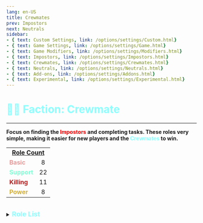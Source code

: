 ```yaml
---
lang: en-US
title: Crewmates
prev: Impostors
next: Neutrals
sidebar: 
- { text: Custom Settings, link: /options/settings/Custom.html}
- { text: Game Settings, link: /options/settings/Game.html}
- { text: Game Modifiers, link: /options/settings/Modifiers.html}
- { text: Impostors, link: /options/settings/Impostors.html}
- { text: Crewmates, link: /options/settings/Crewmates.html} 
- { text: Neutrals, link: /options/settings/Neutrals.html}
- { text: Add-ons, link: /options/settings/Addons.html}
- { text: Experimental, link: /options/settings/Experimental.html}
---
```


# <font color="8cffff">👨‍🚀 <b>Faction: Crewmate</b></font> <Badge text="Total: 49" type="tip" vertical="middle"/>
---
<b>Focus on finding the <font color=red>Impostors</font> and completing tasks. These roles very simple, making it easier for new players and the <font color=#8cffff>Crewmates</font> to win.</b>

<table>
<tr >
<td colspan="2" align="center"><b><u>Role Count</u></b></td>
</tr>
<tr>
<td><font color=#e69c9c><b>Basic</b></font></td>
<td align="center">8</td>
</tr>
<tr>
<td><font color=#7fffd4><b>Support</b></font></td>
<td align="center">22</td>
</tr>
<tr>
<td><font color=#b22222><b>Killing</b></font></td>
<td align="center">11</td>
</tr>
<tr>
<td><font color=#d4af37><b>Power</b></font></td>
<td align="center">8</td>
</tr>
</table>
<br>

<details>
<summary><font color=#8cffff size='4em'><b>Role List</b><br></font></summary> 
<br>

<details>
<summary><font color=#8cffff>A</font></summary>
<br>

<font color=#e69c9c><b>Basic</b></font>: [Addict](/options/crewmates/basic/Addict) <br>
<font color=#7fffd4><b>Support</b></font>: [Admirer](/options/crewmates/support/Admirer)
</details>
<br>
<details>
<summary><font color=#8cffff>B</font></summary>
<br>

<font color=#b22222><b>Killing</b></font>: [Bodyguard](/options/crewmates/killing/Bodyguard)
</details>
<br>
<details>
<summary><font color=#8cffff>C</font></summary>
<br>

<font color=#e69c9c><b>Basic</b></font>: [Celebrity](/options/crewmates/basic/Celebrity) <br>
<font color=#7fffd4><b>Support</b></font>: [Chameleon](/options/crewmates/support/Chameleon) | [Coroner](/options/crewmates/support/Coroner) <br>
<font color=#b22222><b>Killing</b></font>: [Copycat](/options/crewmates/killing/Copycat) | [Crusader](/options/crewmates/killing/Crusader)
</details>
<br>
<details>
<summary><font color=#8cffff>D</font></summary>
<br>

<font color=#e69c9c><b>Basic</b></font>: [Doctor](/options/crewmates/basic/Doctor) <br>
<font color=#7fffd4><b>Support</b></font>: [Deputy](/options/crewmates/support/Deputy) | [Detective](/options/crewmates/support/Detective) <br>
<font color=#b22222><b>Killing</b></font>: [Deceiver](/options/crewmates/killing/Deceiver) <br>
<font color=#d4af37><b>Power</b></font>: [Dictator](/options/crewmates/power/Dictator)
</details>
<br>
<details>
<summary><font color=#8cffff>E</font></summary>

N/A
</details>
<br>
<details>
<summary><font color=#8cffff>F</font></summary>

N/A
</details>
<br>
<details>
<summary><font color=#8cffff>G</font></summary>
<br>

<font color=#7fffd4><b>Support</b></font>: [Grenadier](/options/crewmates/support/Grenadier) <br>
<font color=#d4af37><b>Power</b></font>: [Guardian](/options/crewmates/power/Guardian)
</details>
<br>
<details>
<summary><font color=#8cffff>H</font></summary>
<br>

N/A
</details>
<br>
<details>
<summary><font color=#8cffff>I</font></summary>
<br>

<font color=#7fffd4><b>Support</b></font>: [Inspector](/options/crewmates/support/Inspector)
</details>
<br>
<details>
<summary><font color=#8cffff>J</font></summary>

<font color=#b22222><b>Killing</b></font>: [Judicator](/options/crewmates/killing/Judicator) <br>
<font color=#d4af37><b>Power</b></font>: [Judge](/options/crewmates/power/Judge)
</details>
<br>
<details>
<summary><font color=#8cffff>K</font></summary>

<font color=#b22222><b>Killing</b></font>: [Knight](/options/crewmates/killing/Knight)
</details>
<br>
<details>
<summary><font color=#8cffff>L</font></summary>
<br>

<font color=#e69c9c><b>Basic</b></font>: [Lazy Guy](/options/crewmates/basic/LazyGuy) | [Luckey](/options/crewmates/basic/Luckey) <br>
<font color=#d4af37><b>Power</b></font>: [Lookout](/options/crewmates/power/Lookout)
</details>
<br>
<details>
<summary><font color=#8cffff>M</font></summary>
<br>

<font color=#7fffd4><b>Support</b></font>: [Mechanic](/options/crewmates/support/Mechanic) | [Medic](/options/crewmates/support/Medic) | [Medium](/options/crewmates/support/Medium) | [Merchant](/options/crewmates/support/Merchant) | [Mortician](/options/crewmates/support/Mortician) <br>
<font color=#d4af37><b>Power</b></font>: [Marshall](/options/crewmates/power/Marshall) | [Mayor](/options/crewmates/power/Mayor) | [Monarch](/options/crewmates/power/Monarch)
</details>
<br>
<details>
<summary><font color=#8cffff>N</font></summary>
<br>

N/A
</details>
<br>
<details>
<summary><font color=#8cffff>O</font></summary>

<font color=#7fffd4><b>Support</b></font>: [Observer](/options/crewmates/support/Observer) | [Oracle](/options/crewmates/support/Oracle) <br>
<font color=#d4af37><b>Power</b></font>: [Overseer](/options/crewmates/power/Overseer)
</details>
<br>
<details>
<summary><font color=#8cffff>P</font></summary>

<font color=#7fffd4><b>Support</b></font>: [Pacifist](/options/crewmates/support/Pacifist) | [Paranoid](/options/crewmates/support/Paranoid) | [Psychic](/options/crewmates/support/Psychic)
</details>
<br>
<details>
<summary><font color=#8cffff>Q</font></summary>
<br>

N/A
</details>
<br>
<details>
<summary><font color=#8cffff>R</font></summary>
<br>

<font color=#b22222><b>Killing</b></font>: [Retributionist](/options/crewmates/killing/Retributionist) | [Reverie](/options/crewmates/killing/Reverie)
</details>
<br>
<details>
<summary><font color=#8cffff>S</font></summary>
<br>

<font color=#e69c9c><b>Basic</b></font>: [Super Star](/options/crewmates/basic/SuperStar) <br>
<font color=#7fffd4><b>Support</b></font>: [Snitch](/options/crewmates/support/Snitch) | [Spiritualist](/options/crewmates/support/Spiritualist) <br>
<font color=#b22222><b>Killing</b></font>: [Sheriff](/options/crewmates/killing/Sheriff) 
</details>
<br>
<details>
<summary><font color=#8cffff>T</font></summary>

<font color=#e69c9c><b>Basic</b></font>: [Tracefinder](/options/crewmates/basic/Tracefinder) | [Transporter](/options/crewmates/basic/Transporter) <br>
<font color=#7fffd4><b>Support</b></font>: [Time Manager](/options/crewmates/support/TimeManager) | [Time Master](/options/crewmates/support/TimeMaster) | [Tracker](/options/crewmates/support/Tracker)
</details>
<br>
<details>
<summary><font color=#8cffff>U</font></summary>
<br>

N/A
</details>
<br>
<details>
<summary><font color=#8cffff>V</font></summary>

<font color=#b22222><b>Killing</b></font>: [Veteran](/options/crewmates/killing/Veteran)
</details>
<br>
<details>
<summary><font color=#8cffff>W</font></summary>

N/A
</details>
<br>
<details>
<summary><font color=#8cffff>X</font></summary>
N/A
</details>
<br>
<details>
<summary><font color=#8cffff>Y</font></summary>
N/A
</details>
<br>
<details>
<summary><font color=#8cffff>Z</font></summary>
N/A
</details>
<br>
</details>